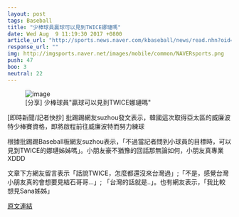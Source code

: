 ```yaml
---
layout: post
tags: Baseball
title: "少棒球員贏球可以見到TWICE娜璉嗎"
date: Wed Aug  9 11:19:30 2017 +0800
article_url: "http://sports.news.naver.com/kbaseball/news/read.nhn?oid=529aid=0000013871"
response_url: ""
img: http://imgsports.naver.net/images/mobile/common/NAVERsports.png
push: 47
boo: 3
neutral: 22
---
```


<figure>
<img src="http://imgsports.naver.net/images/mobile/common/NAVERsports.png" alt="image">
<figcaption>
[分享] 少棒球員"贏球可以見到TWICE娜璉嗎"
</figcaption>
</figure>



[即時新聞/記者快抄] 批踢踢網友suzhou發文表示，韓國這次取得亞太區的威廉波特少棒賽資格，即將啟程前往威廉波特而努力練球

根據批踢踢Baseball板網友suzhou表示，「不過當記者問到小球員的目標時，可以見到TWICE的娜璉姊姊嗎」。小朋友豪不猶豫的回話那無論如何，小朋友真專業XDDD

文章下方網友留言表示「話說TWICE，怎麼都還沒來台灣過」;「不是，感覺台灣小朋友真的會想要見結石哥哥...」; 「台灣的話就是..」。也有網友表示，「我比較想見Sana姊姊」

<a href = "https://www.ptt.cc/bbs/Baseball/M.1502248774.A.2AC.html">原文連結</a>


